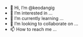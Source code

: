 - 👋 Hi, I’m @keodangig
- 👀 I’m interested in ...
- 🌱 I’m currently learning ...
- 💞️ I’m looking to collaborate on ...
- 📫 How to reach me ...

<!---
keodangig/keodangig is a ✨ special ✨ repository because its `README.md` (this file) appears on your GitHub profile.
You can click the Preview link to take a look at your changes.
--->
